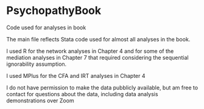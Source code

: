 # PsychopathyBook
Code used for analyses in book

The main file reflects Stata code used for almost all analyses in the book. 

I used R for the network analyses in Chapter 4 and for some of the mediation analyses in Chapter 7 that required considering the sequential ignorability assumption. 

I used MPlus for the CFA and IRT analyses in Chapter 4


I do not have permission to make the data pubblicly available, but am free to contact for questions about the data, including data analysis demonstrations over Zoom
